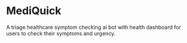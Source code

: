 # MediQuick
A triage healthcare symptom checking ai bot with health dashboard for users to check their symptoms and urgency. 
